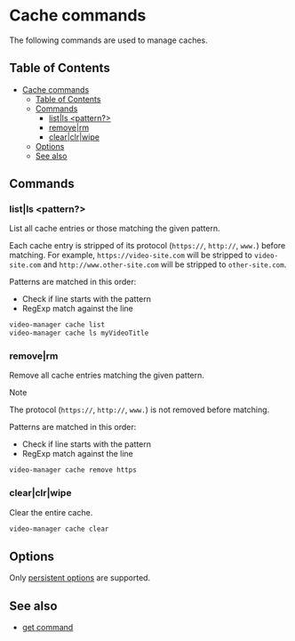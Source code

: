 <!-- markdownlint-disable MD013 -->

# Cache commands

The following commands are used to manage caches.

## Table of Contents

<!--toc:start-->
- [Cache commands](#cache-commands)
  - [Table of Contents](#table-of-contents)
  - [Commands](#commands)
    - [list|ls <pattern?>](#listls-pattern)
    - [remove|rm <pattern>](#removerm-pattern)
    - [clear|clr|wipe](#clearclrwipe)
  - [Options](#options)
  - [See also](#see-also)
<!--toc:end-->

## Commands

### list|ls <pattern?>

List all cache entries or those matching the given pattern.

Each cache entry is stripped of its protocol (`https://`, `http://`, `www.`) before matching.
For example, `https://video-site.com` will be stripped to `video-site.com` and `http://www.other-site.com` will be stripped to `other-site.com`.

Patterns are matched in this order:

- Check if line starts with the pattern
- RegExp match against the line

```sh
video-manager cache list
video-manager cache ls myVideoTitle
```

### remove|rm <pattern>

Remove all cache entries matching the given pattern.

> [!NOTE]
> The protocol (`https://`, `http://`, `www.`) is not removed before matching.

Patterns are matched in this order:

- Check if line starts with the pattern
- RegExp match against the line

```sh
video-manager cache remove https
```

### clear|clr|wipe

Clear the entire cache.

```sh
video-manager cache clear
```

## Options

Only [persistent options](./index,md/persistent-options) are supported.

## See also

- [get command](./get.md)
